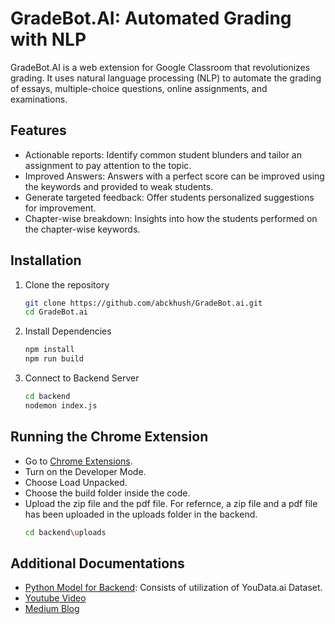 # GradeBot.AI: Automated Grading with NLP

GradeBot.AI is a web extension for Google Classroom that revolutionizes grading. It uses natural language processing (NLP) to automate the grading of essays, multiple-choice questions, online assignments, and examinations. 

## Features
- Actionable reports: Identify common student blunders and tailor an assignment to pay attention to the topic.
- Improved Answers: Answers with a perfect score can be improved using the keywords and provided to weak students.
- Generate targeted feedback: Offer students personalized suggestions for improvement.
- Chapter-wise breakdown: Insights into how the students performed on the chapter-wise keywords.

## Installation
1. Clone the repository
   ```bash
   git clone https://github.com/abckhush/GradeBot.ai.git
   cd GradeBot.ai
2. Install Dependencies
   ```bash
   npm install
   npm run build
3. Connect to Backend Server
   ```bash
   cd backend
   nodemon index.js

## Running the Chrome Extension
   - Go to <a href="chrome://extensions/">Chrome Extensions</a>.
   - Turn on the Developer Mode.
   - Choose Load Unpacked.
   - Choose the build folder inside the code.
   - Upload the zip file and the pdf file.
     For refernce, a zip file and a pdf file has been uploaded in the uploads folder in the backend.
     ```bash
     cd backend\uploads

## Additional Documentations
- <a href="https://github.com/JastegSingh19/Grading_Backend">Python Model for Backend</a>: Consists of utilization of YouData.ai Dataset.
- <a href="https://www.youtube.com/watch?v=2W1Iphbx6r0">Youtube Video</a>
- <a href="https://medium.com/@kalra.khushi12/gradebot-ai-humanaizehackathon-773a0799c50c">Medium Blog</a>
